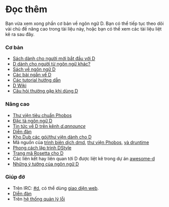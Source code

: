 # Đọc thêm

Bạn vừa xem xong phần cơ bản về ngôn ngữ D.
Bạn có thể tiếp tục theo dõi vài chủ đề nâng cao trong tài liệu này,
hoặc bạn có thể xem các tài liệu liệt kê ra sau đây.

### Cơ bản

* [Sách dành cho người mới bắt đầu với D](http://ddili.org/ders/d.en/index.html)
* [D dành cho người từ ngôn ngữ khác?](http://wiki.dlang.org/Coming_From)
* [Sách về ngôn ngữ D](https://wiki.dlang.org/Books)
* [Các bài ngắn về D](http://dlang.org/articles.html)
* [Các tutorial hướng dẫn](https://wiki.dlang.org/Tutorials)
* [D Wiki](https://wiki.dlang.org/)
* [Câu hỏi thường gặp khi dùng D](http://dlang.org/faq.html)

### Nâng cao

* [Thư viện tiêu chuẩn Phobos](https://dlang.org/phobos)
* [Đặc tả ngôn ngữ D](https://dlang.org/spec/)
* [Tin tức về D trên kênh _d.announce_](http://forum.dlang.org/group/announce)
* [Diễn đàn](https://forum.dlang.org/)
* [Kho Dub các gói/thư viện dành cho D](https://code.dlang.org)
* Mã nguồn của [trình biên dịch dmd](https://github.com/dlang/dmd), [thư viện Phobos](https://github.com/dlang/phobos), [và druntime](https://github.com/dlang/druntime)
* [Phong cách lập trình DStyle](http://dlang.org/dstyle.html)
* [Trang mã Rosetta cho D](http://rosettacode.org/wiki/Category:D)
* Các liên kết hay liên quan tới D được liệt kê trong dự án [awesome-d](https://github.com/zhaopuming/awesome-d/blob/master/README.md)
* [Những ý tưởng của ngôn ngữ D](https://p0nce.github.io/d-idioms/)

### Giúp đỡ

* Trên IRC: [#d](irc://irc.freenode.net/d), có thể dùng [giao diện web](https://kiwiirc.com/client/irc.freenode.net/d).
* [Diễn đàn](http://forum.dlang.org/group/learn)
* Trên [hệ thống quản lý lỗi](https://issues.dlang.org)
